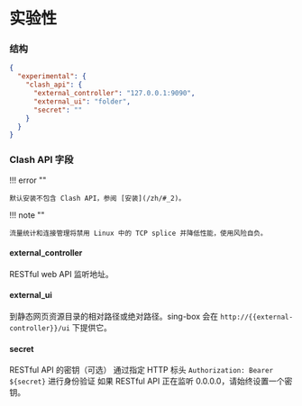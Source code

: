 # 实验性

### 结构

```json
{
  "experimental": {
    "clash_api": {
      "external_controller": "127.0.0.1:9090",
      "external_ui": "folder",
      "secret": ""
    }
  }
}
```

### Clash API 字段

!!! error ""

    默认安装不包含 Clash API，参阅 [安装](/zh/#_2)。

!!! note ""

    流量统计和连接管理将禁用 Linux 中的 TCP splice 并降低性能，使用风险自负。

#### external_controller

RESTful web API 监听地址。

#### external_ui

到静态网页资源目录的相对路径或绝对路径。sing-box 会在 `http://{{external-controller}}/ui` 下提供它。

#### secret

RESTful API 的密钥（可选）
通过指定 HTTP 标头 `Authorization: Bearer ${secret}` 进行身份验证
如果 RESTful API 正在监听 0.0.0.0，请始终设置一个密钥。